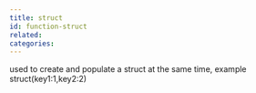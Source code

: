 ```yaml
---
title: struct
id: function-struct
related:
categories:
---
```


used to create and populate a struct at the same time, example struct(key1:1,key2:2)